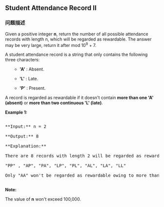 ## Student Attendance Record II  
### 问题描述
Given a positive integer **n**, return the number of all possible attendance records with length n, which will be regarded as rewardable. The answer may be very large, return it after mod 10<sup>9</sup> + 7.

A student attendance record is a string that only contains the following three characters:


<ol>
- **'A'** : Absent. 
- **'L'** : Late.
-  **'P'** : Present. 
</ol>



A record is regarded as rewardable if it doesn't contain **more than one 'A' (absent)** or **more than two continuous 'L' (late)**.

**Example 1:**<br />
<pre>
**Input:** n = 2
**Output:** 8 
**Explanation:**
There are 8 records with length 2 will be regarded as rewardable:
"PP" , "AP", "PA", "LP", "PL", "AL", "LA", "LL"
Only "AA" won't be regarded as rewardable owing to more than one absent times. 
</pre>


**Note:**
The value of **n** won't exceed 100,000.

